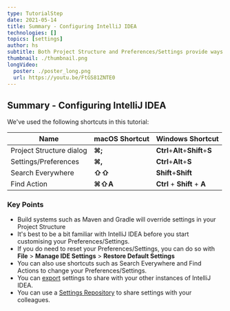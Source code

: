```yaml
---
type: TutorialStep
date: 2021-05-14
title: Summary - Configuring IntelliJ IDEA
technologies: []
topics: [settings]
author: hs
subtitle: Both Project Structure and Preferences/Settings provide ways to make IntelliJ IDEA your own 
thumbnail: ./thumbnail.png
longVideo:
  poster: ./poster_long.png
  url: https://youtu.be/FtGS81ZNTE0
---
```


## Summary - Configuring IntelliJ IDEA
We've used the following shortcuts in this tutorial:

| Name      | macOS Shortcut | Windows Shortcut |
| ----------- | ----------- | ----------- |
| Project Structure dialog      | **⌘;**   | **Ctrl**+**Alt**+**Shift**+**S** |
| Settings/Preferences   | **⌘,** | **Ctrl**+**Alt**+**S** |
| Search Everywhere   | **⇧⇧** | **Shift**+**Shift** |
| Find Action   | **⌘⇧A**  | **Ctrl** + **Shift** + **A** | 

### Key Points
- Build systems such as Maven and Gradle will override settings in your Project Structure
- It's best to be a bit familiar with IntelliJ IDEA before you start customising your Preferences/Settings.
- If you do need to reset your Preferences/Settings, you can do so with **File** > **Manage IDE Settings** > **Restore Default Settings**
- You can also use shortcuts such as Search Everywhere and Find Actions to change your Preferences/Settings.
- You can [export](https://www.jetbrains.com/help/idea/sharing-your-ide-settings.html#import-export-settings) settings to share with your other instances of IntelliJ IDEA. 
- You can use a [Settings Repository](https://www.jetbrains.com/help/idea/sharing-your-ide-settings.html#settings-repository) to share settings with your colleagues.